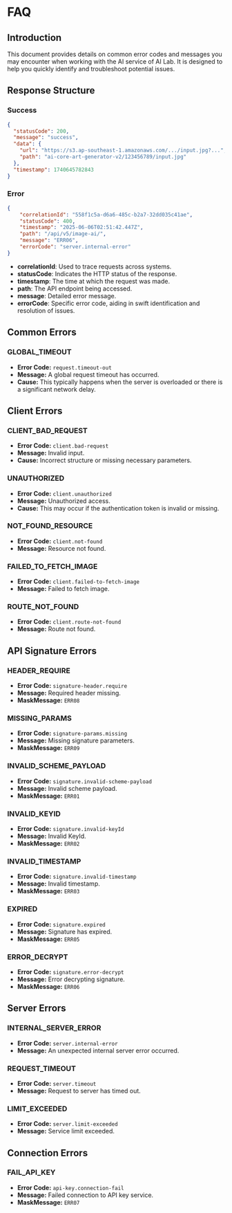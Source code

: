 # FAQ

## Introduction
This document provides details on common error codes and messages you may encounter when working with the AI service of AI Lab. It is designed to help you quickly identify and troubleshoot potential issues.


## Response Structure

### Success
```json
{
  "statusCode": 200,
  "message": "success",
  "data": {
    "url": "https://s3.ap-southeast-1.amazonaws.com/.../input.jpg?...",
    "path": "ai-core-art-generator-v2/123456789/input.jpg"
  },
  "timestamp": 1740645782843
}
```


### Error
```json
{
    "correlationId": "558f1c5a-d6a6-485c-b2a7-32dd035c41ae",
    "statusCode": 400,
    "timestamp": "2025-06-06T02:51:42.447Z",
    "path": "/api/v5/image-ai/",
    "message": "ERR06",
    "errorCode": "server.internal-error"
}
```

- **correlationId**: Used to trace requests across systems.
- **statusCode**: Indicates the HTTP status of the response.
- **timestamp**: The time at which the request was made.
- **path**: The API endpoint being accessed.
- **message**: Detailed error message.
- **errorCode**: Specific error code, aiding in swift identification and resolution of issues.


## Common Errors
### GLOBAL_TIMEOUT
- **Error Code:** `request.timeout-out`
- **Message:** A global request timeout has occurred.
- **Cause:** This typically happens when the server is overloaded or there is a significant network delay.


## Client Errors

### CLIENT_BAD_REQUEST
- **Error Code:** `client.bad-request`
- **Message:** Invalid input.
- **Cause:** Incorrect structure or missing necessary parameters.

### UNAUTHORIZED
- **Error Code:** `client.unauthorized`
- **Message:** Unauthorized access.
- **Cause:** This may occur if the authentication token is invalid or missing.

### NOT_FOUND_RESOURCE
- **Error Code:** `client.not-found`
- **Message:** Resource not found.

### FAILED_TO_FETCH_IMAGE
- **Error Code:** `client.failed-to-fetch-image`
- **Message:** Failed to fetch image.

### ROUTE_NOT_FOUND
- **Error Code:** `client.route-not-found`
- **Message:** Route not found.

## API Signature Errors

### HEADER_REQUIRE
- **Error Code:** `signature-header.require`
- **Message:** Required header missing.
- **MaskMessage:** `ERR08`

### MISSING_PARAMS
- **Error Code:** `signature-params.missing`
- **Message:** Missing signature parameters.
- **MaskMessage:** `ERR09`

### INVALID_SCHEME_PAYLOAD
- **Error Code:** `signature.invalid-scheme-payload`
- **Message:** Invalid scheme payload.
- **MaskMessage:** `ERR01`

### INVALID_KEYID
- **Error Code:** `signature.invalid-keyId`
- **Message:** Invalid KeyId.
- **MaskMessage:** `ERR02`

### INVALID_TIMESTAMP
- **Error Code:** `signature.invalid-timestamp`
- **Message:** Invalid timestamp.
- **MaskMessage:** `ERR03`

### EXPIRED
- **Error Code:** `signature.expired`
- **Message:** Signature has expired.
- **MaskMessage:** `ERR05`

### ERROR_DECRYPT
- **Error Code:** `signature.error-decrypt`
- **Message:** Error decrypting signature.
- **MaskMessage:** `ERR06`

## Server Errors

### INTERNAL_SERVER_ERROR
- **Error Code:** `server.internal-error`
- **Message:** An unexpected internal server error occurred.

### REQUEST_TIMEOUT
- **Error Code:** `server.timeout`
- **Message:** Request to server has timed out.

### LIMIT_EXCEEDED
- **Error Code:** `server.limit-exceeded`
- **Message:** Service limit exceeded.

## Connection Errors

### FAIL_API_KEY
- **Error Code:** `api-key.connection-fail`
- **Message:** Failed connection to API key service.
- **MaskMessage:** `ERR07`

